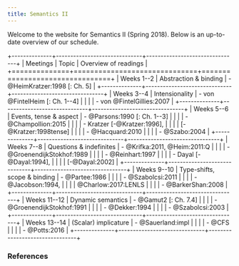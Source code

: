 ```yaml
---
title: Semantics II
---
```


Welcome to the website for Semantics II (Spring 2018). Below is an
up-to-date overview of our schedule.

<div class="pa3">
<div class="overflow-auto">

+--------------+------------------------------+--------------------------------+
| Meetings     | Topic                        | Overview of readings           |
+==============+==============================+================================+
| Weeks 1--2   | Abstraction & binding        | - @HeimKratzer:1998 [: Ch. 5]  |
+--------------+------------------------------+--------------------------------+
| Weeks 3--4   | Intensionality               | - von @FintelHeim [: Ch. 1--4] |
|              |                              | - von @FintelGillies:2007      |
+--------------+------------------------------+--------------------------------+
| Weeks 5--6   | Events, tense & aspect       | - @Parsons:1990 [: Ch. 1--3]   |
|              |                              | - @Champollion:2015            |
|              |                              | - Kratzer [-@Kratzer:1996],    |
|              |                              | [-@Kratzer:1998tense]          |
|              |                              | - @Hacquard:2010               |
|              |                              | - @Szabo:2004                  |
+--------------+------------------------------+--------------------------------+
| Weeks 7--8   | Questions & indefinites      | - @Krifka:2011, @Heim:2011:Q   |
|              |                              | - @GroenendijkStokhof:1989     |
|              |                              | - @Reinhart:1997               |
|              |                              | - Dayal [-@Dayal:1994],        |
|              |                              | [-@Dayal:2002]                 |
+--------------+------------------------------+--------------------------------+
| Weeks 9--10  | Type-shifts, scope & binding | - @Partee:1986                 |
|              |                              | - @Szabolcsi:2011              |
|              |                              | - @Jacobson:1994,              |
|              |                              | @Charlow:2017:LENLS            |
|              |                              | - @BarkerShan:2008             |
+--------------+------------------------------+--------------------------------+
| Weeks 11--12 | Dynamic semantics            | - @Gamut2 [: Ch. 7.4]          |
|              |                              | - @GroenendijkStokhof:1991     |
|              |                              | - @Dekker:1994                 |
|              |                              | - @Szabolcsi:2003              |
+--------------+------------------------------+--------------------------------+
| Weeks 13--14 | (Scalar) implicature         | - @Sauerland:impl              |
|              |                              | - @CFS                         |
|              |                              | - @Potts:2016                  |
+--------------+------------------------------+--------------------------------+

</div>
</div>

### References
